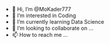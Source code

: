 - 👋 Hi, I’m @MoKader777
- 👀 I’m interested in Coding
- 🌱 I’m currently learning Data Science
- 💞️ I’m looking to collaborate on ...
- 📫 How to reach me ...

<!---
MoKader777/MoKader777 is a ✨ special ✨ repository because its `README.md` (this file) appears on your GitHub profile.
You can click the Preview link to take a look at your changes.
--->
